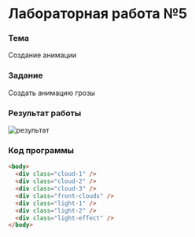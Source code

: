 # Лабораторная работа №5

### Тема

Создание анимации

### Задание

Создать анимацию грозы

### Результат работы

![результат](./images/thunder-strom.gif)

### Код программы

```html
<body>
  <div class="cloud-1" />
  <div class="cloud-2" />
  <div class="cloud-3" />
  <div class="front-clouds" />
  <div class="light-1" />
  <div class="light-2" />
  <div class="light-effect" />
</body>
```
